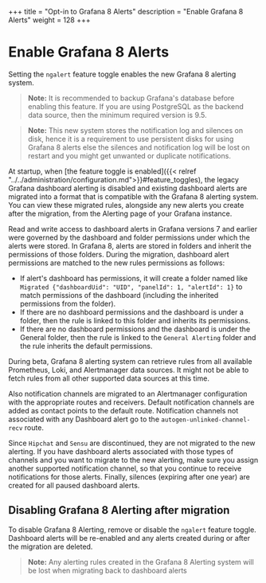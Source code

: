 +++
title = "Opt-in to Grafana 8 Alerts"
description = "Enable Grafana 8 Alerts"
weight = 128
+++

# Enable Grafana 8 Alerts

Setting the `ngalert` feature toggle enables the new Grafana 8 alerting system.

>**Note:** It is recommended to backup Grafana's database before enabling this feature. If you are using PostgreSQL as the backend data source, then the minimum required version is 9.5.

>**Note:** This new system stores the notification log and silences on disk, hence it is a requirement to use persistent disks for using Grafana 8 alerts else the silences and notification log will be lost on restart and you might get unwanted or duplicate notifications.

At startup, when [the feature toggle is enabled]({{< relref "../../administration/configuration.md">}}#feature_toggles), the legacy Grafana dashboard alerting is disabled and existing dashboard alerts are migrated into a format that is compatible with the Grafana 8 alerting system. You can view these migrated rules, alongside any new alerts you create after the migration, from the Alerting page of your Grafana instance.

Read and write access to dashboard alerts in Grafana versions 7 and earlier were governed by the dashboard and folder permissions under which the alerts were stored. In Grafana 8, alerts are stored in folders and inherit the permissions of those folders. During the migration, dashboard alert permissions are matched to the new rules permissions as follows:

- If alert's dashboard has permissions, it will create a folder named like `Migrated {"dashboardUid": "UID", "panelId": 1, "alertId": 1}` to match permissions of the dashboard (including the inherited permissions from the folder).
- If there are no dashboard permissions and the dashboard is under a folder, then the rule is linked to this folder and inherits its permissions.
- If there are no dashboard permissions and the dashboard is under the General folder, then the rule is linked to the `General Alerting` folder and the rule inherits the default permissions.

During beta, Grafana 8 alerting system can retrieve rules from all available Prometheus, Loki, and Alertmanager data sources. It might not be able to fetch rules from all other supported data sources at this time. 

Also notification channels are migrated to an Alertmanager configuration with the appropriate routes and receivers. Default notification channels are added as contact points to the default route. Notification channels not associated with any Dashboard alert go to the `autogen-unlinked-channel-recv` route.

Since `Hipchat` and `Sensu` are discontinued, they are not migrated to the new alerting. If you have dashboard alerts associated with those types of channels and you want to migrate to the new alerting, make sure you assign another supported notification channel, so that you continue to receive notifications for those alerts.
Finally, silences (expiring after one year) are created for all paused dashboard alerts.

## Disabling Grafana 8 Alerting after migration
To disable Grafana 8 Alerting, remove or disable the `ngalert` feature toggle. Dashboard alerts will be re-enabled and any alerts created during or after the migration are deleted.

>**Note:** Any alerting rules created in the Grafana 8 Alerting system will be lost when migrating back to dashboard alerts
